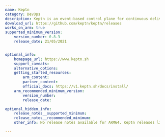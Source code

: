 ```yaml
---
name: Keptn
category: DevOps
description: Keptn is an event-based control plane for continuous delivery and automated operations for cloud-native applications.
download_url: https://github.com/keptn/keptn/releases
works_on_arm: true
supported_minimum_version:
    version_number: 0.8.3
    release_date: 21/05/2021


optional_info:
    homepage_url: https://www.keptn.sh
    support_caveats:
    alternative_options:
    getting_started_resources:
        arm_content:
        partner_content:
        official_docs: https://v1.keptn.sh/docs/install/
    arm_recommended_minimum_version:
        version_number:
        release_date:

optional_hidden_info:
    release_notes__supported_minimum:
    release_notes__recommended_minimum:
    other_info: No release notes available for ARM64. Keptn releases linux-arm64 tar from the initial version 0.8.3. Keptn V1 has reached end of life on 22/12/2023 and has been [replaced](https://github.com/keptn/lifecycle-toolkit).

---
```

